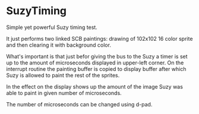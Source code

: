 # SuzyTiming

Simple yet powerful Suzy timing test.

It just performs two linked SCB paintings: drawing of 102x102 16 color sprite and then clearing it with background color.

What's important is that just befor giving the bus to the Suzy a timer is set up to the amount of microseconds displayed in upper-left corner. On the interrupt routine the painting buffer is copied to display buffer after which Suzy is allowed to paint the rest of the sprites.

In the effect on the display shows up the amount of the image Suzy was able to paint in given number of microseconds.

The number of microseconds can be changed using d-pad.
